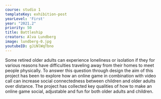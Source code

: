 ```yaml
---
course: studio 1
templateKey: exhibition-post
yearLevel: 'First'
year: "2021.2"
priority: 50
title: Battleship
creators: Alva Lundberg
image: lundberg-0.jpg
youtubeID: gJiNlWqTbno
---
```


Some retired older adults can experience loneliness or isolation if they for various reasons have difficulties traveling away from their homes to meet people physically. To answer this question through design the aim of this project has been to explore how an online game in combination with video call can increase social connectedness between children and older adults over distance. The project has collected key qualities of how to make an online game social, adjustable and fun for both older adults and children.

